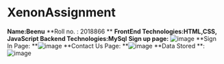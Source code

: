 # XenonAssignment
**Name:Beenu**
**Roll no. : 2018866 **
**FrontEnd Technologies:HTML,CSS, JavaScript
Backend Technologies:MySql**
**Sign up page:** ![image](https://github.com/Beenu08/XenonAssignment/assets/88283756/30e0f599-cd8a-47d3-8427-05e8bbff38e6)
**Sign In Page: **![image](https://github.com/Beenu08/XenonAssignment/assets/88283756/c1a8a7bc-80a5-4362-aecb-2bd1140100c0)
**Contact Us Page: **![image](https://github.com/Beenu08/XenonAssignment/assets/88283756/d7eba2a7-4f4e-470e-bed5-fa96fc2671e3)
**Data Stored **: ![image](https://github.com/Beenu08/XenonAssignment/assets/88283756/656273ed-d27e-42b3-a992-156626a7e38d)





